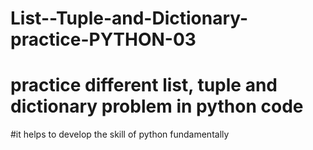 # List--Tuple-and-Dictionary-practice-PYTHON-03
# practice different list, tuple and dictionary problem in python code
#it helps to develop the skill of python fundamentally 
